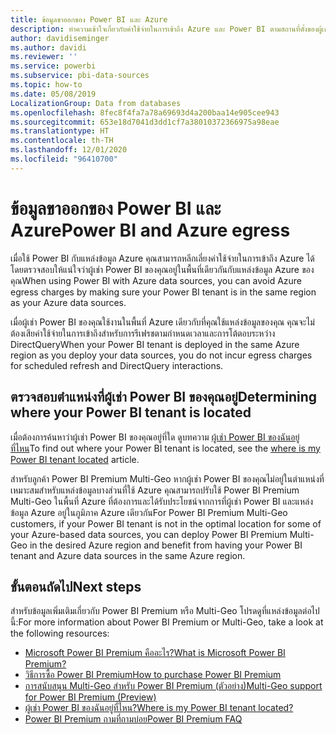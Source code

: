 ```yaml
---
title: ข้อมูลขาออกของ Power BI และ Azure
description: ทำความเข้าใจเกี่ยวกับค่าใช้จ่ายในการเข้าถึง Azure และ Power BI ตามสถานที่ตั้งของผู้เช่าและ Power BI Premium
author: davidiseminger
ms.author: davidi
ms.reviewer: ''
ms.service: powerbi
ms.subservice: pbi-data-sources
ms.topic: how-to
ms.date: 05/08/2019
LocalizationGroup: Data from databases
ms.openlocfilehash: 8fec8f4fa7a78a69693d4a200baa14e905cee943
ms.sourcegitcommit: 653e18d7041d3dd1cf7a38010372366975a98eae
ms.translationtype: HT
ms.contentlocale: th-TH
ms.lasthandoff: 12/01/2020
ms.locfileid: "96410700"
---
```

# <a name="power-bi-and-azure-egress"></a><span data-ttu-id="032d5-103">ข้อมูลขาออกของ Power BI และ Azure</span><span class="sxs-lookup"><span data-stu-id="032d5-103">Power BI and Azure egress</span></span>

<span data-ttu-id="032d5-104">เมื่อใช้ Power BI กับแหล่งข้อมูล Azure คุณสามารถหลีกเลี่ยงค่าใช้จ่ายในการเข้าถึง Azure ได้โดยตรวจสอบให้แน่ใจว่าผู้เช่า Power BI ของคุณอยู่ในพื้นที่เดียวกันกับแหล่งข้อมูล Azure ของคุณ</span><span class="sxs-lookup"><span data-stu-id="032d5-104">When using Power BI with Azure data sources, you can avoid Azure egress charges by making sure your Power BI tenant is in the same region as your Azure data sources.</span></span>

<span data-ttu-id="032d5-105">เมื่อผู้เช่า Power BI ของคุณใช้งานในพื้นที่ Azure เดียวกับที่คุณใช้แหล่งข้อมูลของคุณ คุณจะไม่ต้องเสียค่าใช้จ่ายในการเข้าถึงสำหรับการรีเฟรชตามกำหนดเวลาและการโต้ตอบระหว่าง DirectQuery</span><span class="sxs-lookup"><span data-stu-id="032d5-105">When your Power BI tenant is deployed in the same Azure region as you deploy your data sources, you do not incur egress charges for scheduled refresh and DirectQuery interactions.</span></span> 

## <a name="determining-where-your-power-bi-tenant-is-located"></a><span data-ttu-id="032d5-106">ตรวจสอบตำแหน่งที่ผู้เช่า Power BI ของคุณอยู่</span><span class="sxs-lookup"><span data-stu-id="032d5-106">Determining where your Power BI tenant is located</span></span>

<span data-ttu-id="032d5-107">เมื่อต้องการค้นหาว่าผู้เช่า Power BI ของคุณอยู่ที่ใด ดูบทความ [ผู้เช่า Power BI ของฉันอยู่ที่ไหน](../admin/service-admin-where-is-my-tenant-located.md)</span><span class="sxs-lookup"><span data-stu-id="032d5-107">To find out where your Power BI tenant is located, see the [where is my Power BI tenant located](../admin/service-admin-where-is-my-tenant-located.md) article.</span></span>

<span data-ttu-id="032d5-108">สำหรับลูกค้า Power BI Premium Multi-Geo หากผู้เช่า Power BI ของคุณไม่อยู่ในตำแหน่งที่เหมาะสมสำหรับแหล่งข้อมูลบางส่วนที่ใช้ Azure คุณสามารถปรับใช้ Power BI Premium Multi-Geo ในพื้นที่ Azure ที่ต้องการและได้รับประโยชน์จากการที่ผู้เช่า Power BI และแหล่งข้อมูล Azure อยู่ในภูมิภาค Azure เดียวกัน</span><span class="sxs-lookup"><span data-stu-id="032d5-108">For Power BI Premium Multi-Geo customers, if your Power BI tenant is not in the optimal location for some of your Azure-based data sources, you can deploy Power BI Premium Multi-Geo in the desired Azure region and benefit from having your Power BI tenant and Azure data sources in the same Azure region.</span></span>

## <a name="next-steps"></a><span data-ttu-id="032d5-109">ขั้นตอนถัดไป</span><span class="sxs-lookup"><span data-stu-id="032d5-109">Next steps</span></span>

<span data-ttu-id="032d5-110">สำหรับข้อมูลเพิ่มเติมเกี่ยวกับ Power BI Premium หรือ Multi-Geo โปรดดูที่แหล่งข้อมูลต่อไปนี้:</span><span class="sxs-lookup"><span data-stu-id="032d5-110">For more information about Power BI Premium or Multi-Geo, take a look at the following resources:</span></span>

* [<span data-ttu-id="032d5-111">Microsoft Power BI Premium คืออะไร?</span><span class="sxs-lookup"><span data-stu-id="032d5-111">What is Microsoft Power BI Premium?</span></span>](../admin/service-premium-what-is.md)
* [<span data-ttu-id="032d5-112">วิธีการซื้อ Power BI Premium</span><span class="sxs-lookup"><span data-stu-id="032d5-112">How to purchase Power BI Premium</span></span>](../admin/service-admin-premium-purchase.md)
* [<span data-ttu-id="032d5-113">การสนับสนุน Multi-Geo สำหรับ Power BI Premium (ตัวอย่าง)</span><span class="sxs-lookup"><span data-stu-id="032d5-113">Multi-Geo support for Power BI Premium (Preview)</span></span>](../admin/service-admin-premium-multi-geo.md)
* [<span data-ttu-id="032d5-114">ผู้เช่า Power BI ของฉันอยู่ที่ไหน?</span><span class="sxs-lookup"><span data-stu-id="032d5-114">Where is my Power BI tenant located?</span></span>](../admin/service-admin-where-is-my-tenant-located.md)
* [<span data-ttu-id="032d5-115">Power BI Premium ถามที่ถามบ่อย</span><span class="sxs-lookup"><span data-stu-id="032d5-115">Power BI Premium FAQ</span></span>](../admin/service-premium-faq.md)
